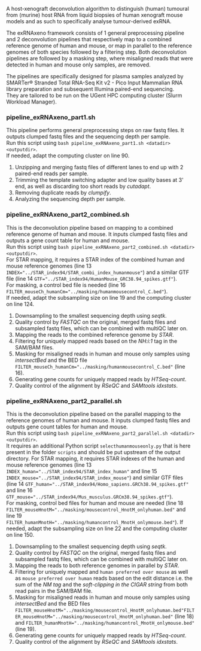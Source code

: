 A host-xenograft deconvolution algorithm to distinguish (human) tumoural from (murine) host RNA from liquid biopsies of human xenograft mouse models and as such to specifically analyse tumour-derived exRNA.    

The exRNAxeno framework consists of 1 general preprocessing pipeline and 2 deconvolution pipelines that respectively map to a combined reference genome of human and mouse, or map in parallel to the reference genomes of both species followed by a filtering step. Both deconvolution pipelines are followed by a masking step, where misaligned reads that were detected in human and mouse only samples, are removed.    

The pipelines are specifically designed for plasma samples analyzed by SMARTer® Stranded Total RNA-Seq Kit v2 - Pico Input Mammalian RNA library preparation and subsequent Illumina paired-end sequencing.  
They are tailored to be run on the UGent HPC computing cluster (Slurm Workload Manager).

### pipeline_exRNAxeno_part1.sh
This pipeline performs general preprocessing steps on raw fastq files. It outputs clumped fastq files and the sequencing depth per sample.   
Run this script using ```bash pipeline_exRNAxeno_part1.sh <datadir> <outputdir>```.  
If needed, adapt the computing cluster on line 90.  

1. Unzipping and merging fastq files of different lanes to end up with 2 paired-end reads per sample.
2. Trimming the template switching adapter and low quality bases at 3' end, as well as discarding too short reads by *cutadapt*.
3. Removing duplicate reads by *clumpify*. 
4. Analyzing the sequencing depth per sample.

### pipeline_exRNAxeno_part2_combined.sh
This is the deconvolution pipeline based on mapping to a combined reference genome of human and mouse. It inputs clumped fastq files and outputs a gene count table for human and mouse.  
Run this script using ```bash pipeline_exRNAxeno_part2_combined.sh <datadir> <outputdir>```.  
For STAR mapping, it requires a STAR index of the combined human and mouse reference genomes (line 13 ```INDEX="../STAR_index94/STAR_combi_index_humanmouse"```) and a similar GTF file (line 14 ```GTF="../STAR_index94/HumanMouse_GRC38.94_spikes.gtf"```).     
For masking, a control bed file is needed (line 16 ```FILTER_mouseCh_humanCm="../masking/humanmousecontrol_C.bed"```).  
If needed, adapt the subsampling size on line 19 and the computing cluster on line 124.  

1. Downsampling to the smallest sequencing depth using *seqtk*.
2. Quality control by *FASTQC* on the original, merged fastq files and subsampled fastq files, which can be combined with multiQC later on.
3. Mapping the reads to the combined reference genome by *STAR*.
4. Filtering for uniquely mapped reads based on the *NH:i:1* tag in the SAM/BAM files.
5. Masking for misaligned reads in human and mouse only samples using *intersectBed* and the BED file ```FILTER_mouseCh_humanCm="../masking/humanmousecontrol_C.bed"``` (line 16).
6. Generating gene counts for uniquely mapped reads by *HTSeq-count*.
7. Quality control of the alignment by *RSeQC* and *SAMtools idxstats*.

### pipeline_exRNAxeno_part2_parallel.sh
This is the deconvolution pipeline based on the parallel mapping to the reference genomes of human and mouse. It inputs clumped fastq files and outputs gene count tables for human and mouse.   
Run this script using ```bash pipeline_exRNAxeno_part2_parallel.sh <datadir> <outputdir>```.   
It requires an additional Python script ```selecthumanmouseonly.py``` that is here present in the folder ```scripts``` and should be put upstream of the output directory.
For STAR mapping, it requires STAR indexes of the human and mouse reference genomes (line 13 ```INDEX_human="../STAR_index94/STAR_index_human"``` and line 15 ```INDEX_mouse="../STAR_index94/STAR_index_mouse"```) and similar GTF files (line 14 ```GTF_human="../STAR_index94/Homo_sapiens.GRCh38.94_spikes.gtf"``` and line 16 ```GTF_mouse="../STAR_index94/Mus_musculus.GRCm38.94_spikes.gtf"```).  
For masking, control bed files for human and mouse are needed (line 18 ```FILTER_mouseHnotM="../masking/mousecontrol_HnotM_onlyhuman.bed"``` and line 19 ```FILTER_humanMnotH="../masking/humancontrol_MnotH_onlymouse.bed"```).
If needed, adapt the subsampling size on line 22 and the computing cluster on line 150.  

1. Downsampling to the smallest sequencing depth using *seqtk*.
2. Quality control by *FASTQC* on the original, merged fastq files and subsampled fastq files, which can be combined with multiQC later on.
3. Mapping the reads to both reference genomes in parallel by *STAR*.
4. Filtering for uniquely mapped and `human preferred over mouse` as well as `mouse preferred over human` reads based on the edit distance i.e. the sum of the *NM tag* and the *soft-clipping in the CIGAR string* from both read pairs in the SAM/BAM file.
5. Masking for misaligned reads in human and mouse only samples using *intersectBed* and the BED files ```FILTER_mouseHnotM="../masking/mousecontrol_HnotM_onlyhuman.bed"FILTER_mouseHnotM="../masking/mousecontrol_HnotM_onlyhuman.bed"``` (line 18) and ```FILTER_humanMnotH="../masking/humancontrol_MnotH_onlymouse.bed"``` (line 19).
6. Generating gene counts for uniquely mapped reads by *HTSeq-count*.
7. Quality control of the alignment by *RSeQC* and *SAMtools idxstats*.
